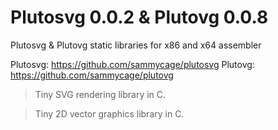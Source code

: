 # Plutosvg 0.0.2 & Plutovg 0.0.8

Plutosvg & Plutovg static libraries for x86 and x64 assembler 

Plutosvg: https://github.com/sammycage/plutosvg
Plutovg: https://github.com/sammycage/plutovg

> Tiny SVG rendering library in C.

> Tiny 2D vector graphics library in C.